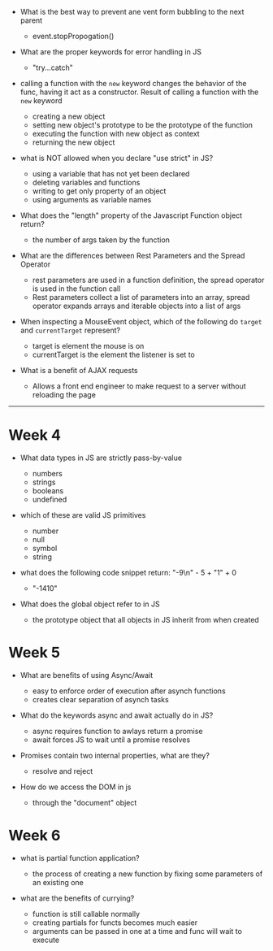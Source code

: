 - What is the best way to prevent ane vent form bubbling to the next parent 
  - event.stopPropogation()
- What are the proper keywords for error handling in JS
  - "try...catch"
- calling a function with the `new` keyword changes the behavior of the func, having it act as a constructor. Result of calling a function with the `new` keyword
  - creating a new object
  - setting new object's prototype to be the prototype of the function 
  - executing the function with new object as context 
  - returning the new object 

- what is NOT allowed when you declare "use strict" in JS?
  - using a variable that has not yet been declared
  - deleting variables and functions 
  - writing to get only property of an object
  - using arguments as variable names

- What does the "length" property of the Javascript Function object return?
  - the number of args taken by the function 

- What are the differences between Rest Parameters and the Spread Operator 
  - rest parameters are used in a function definition, the spread operator is used in the function call 
  - Rest parameters collect a list of parameters into an array, spread operator expands arrays and iterable objects into a list of args 

- When inspecting a MouseEvent object, which of the following do `target` and `currentTarget` represent?
  - target is element the mouse is on
  - currentTarget is the element the listener is set to 

- What is a benefit of AJAX requests 
  - Allows a front end engineer to make request to a server without reloading the page 

------
# Week 4 

- What data types in JS are strictly pass-by-value
  - numbers
  - strings
  - booleans
  - undefined 

- which of these are valid JS primitives
  -  number 
  - null 
  - symbol
  - string 

- what does the following code snippet return: "-9\n" - 5 + "1" + 0
  - "-1410"

- What does the global object refer to in JS
  - the prototype object that all objects in JS inherit from when created 

# Week 5

- What are benefits of using Async/Await
  - easy to enforce order of execution after asynch functions
  - creates clear separation of asynch tasks 

- What do the keywords async and await actually do in JS?
  - async requires function to awlays return a promise
  - await forces JS to wait until a promise resolves 

- Promises contain two internal properties, what are they?
  - resolve and reject

- How do we access the DOM in js
  - through the "document" object 

# Week 6 
- what is partial function application?
  - the process of creating a new function by fixing some parameters of an existing one

- what are the benefits of currying?
  - function is still callable normally
  - creating partials for functs becomes much easier
  - arguments can be passed in one at a time and func will wait to execute 